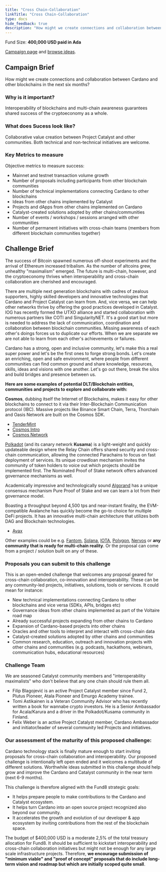 ```yaml
---
title: "Cross Chain-Collaboration"
linkTitle: "Cross Chain-Collaboration"
type: docs
hide_feedback: true
description: "How might we create connections and collaboration between Cardano and other blockchains in the next six months?"
---
```

Fund Size: **400,000 USD paid in Ada**

[Campaign page](https://cardano.ideascale.com/c/idea/381705) and [browse ideas]().

## Campaign Brief
How might we create connections and collaboration between Cardano and other blockchains in the next six months?

### Why is it important?
Interoperability of blockchains and multi-chain awareness guarantees shared success of the cryptoeconomy as a whole.

### What does Sucess look like?
Collaborative value creation between Project Catalyst and other communities. Both technical and non-technical initiatives are welcome.

### Key Metrics to measure
Objective metrics to measure success:

- Mainnet and testnet transaction volume growth
- Number of proposals including participants from other blockchain communities
- Number of technical implementations connecting Cardano to other blockchains
- Ideas from other chains implemented by Catalyst
- Projects and dApps from other chains implemented on Cardano
- Catalyst-created solutions adopted by other chains/communities
- Number of events / workshops / sessions arranged with other communities
- Number of permanent initiatives with cross-chain teams (members from different blockchain communities together)


## Challenge Brief
The success of Bitcoin spawned numerous off-shoot experiments and the arrival of Ethereum increased tribalism. As the number of altcoins grew, unhealthy "maximalism" emerged. The future is multi-chain, however, and the cryptoeconomy thrives when interoperability and cross-chain collaboration are cherished and encouraged.

There are multiple next generation blockchains with cadres of zealous supporters, highly skilled developers and innovative technologies that Cardano and Project Catalyst can learn from. And, vice versa, we can help other networks thrive by offering the good practices developed in Catalyst. IOG has recently formed the UTXO alliance and started collaboration with numerous partners like COTI and SingularityNET. It's a good start but more is needed to address the lack of communication, coordination and collaboration between blockchain communities. Missing awareness of each other's doings forces us to duplicate our efforts. When we are separate we are not able to learn from each other's achievements or failures.

Cardano has a strong, open and inclusive community, let's make this a real super power and let's be the first ones to forge strong bonds. Let's create an enriching, open and safe environment, where people from different communities can find common ground and share knowledge, resources, skills, ideas and visions with one another. Let's go out there, break the silos and build bridges and presence between us.

**Here are some examples of potential DLT/Blockchain entities, communities and projects to explore and collaborate with:**

**Cosmos**, dubbing itself the Internet of Blockchains, makes it easy for other blockchains to connect to it via their Inter-Blockchain Communication protocol (IBC). Massive projects like Binance Smart Chain, Terra, Thorchain and Oasis Network are built on the Cosmos SDK.

- [TenderMint](https://tendermint.com/sdk/)
- [Cosmos Intro](https://v1.cosmos.network/intro)
- [Cosmos Network](https://cosmos.network/ecosystem/apps)

[Polkadot](https://wiki.polkadot.network/docs/learn-video-tutorials) (and its canary network **Kusama**) is a light-weight and quickly updateable design where the Relay Chain offers shared security and cross-chain communication, allowing the connected Parachains to focus on fast deployment of services. Its unique crowdloan mechanism invites the community of token holders to voice out which projects should be implemented first. The Nominated Proof of Stake network offers advanced governance mechanisms as well.


Academically impressive and technologically sound [Algorand](https://www.algorand.com/technology) has a unique consensus mechanism Pure Proof of Stake and we can learn a lot from their governance model. 

Boasting a throughput beyond 4,500 tps and near-instant finality, the EVM-compatible Avalanche has quickly become the go-to choice for multiple DeFi projects. It has an innovative multi-chain architecture that utilizes both DAG and Blockchain technologies.

- [Avax](https://www.avax.network)

Other examples could be e.g. [Fantom](https://fantom.foundation/intro-to-fantom), [Solana](https://solana.com/ecosystem), [IOTA](https://www.iota.org/), [Polygon](https://polygon.technology/get-started), [Nervos](https://www.nervos.org) or **any community that is ready for multi-chain reality**. Or the proposal can come from a project / solution built on any of these. 

### Proposals you can submit to this challenge

This is an open-ended challenge that welcomes any proposal geared for cross-chain collaboration, co-innovation and interoperability. These can be any community-led projects, initiatives, solutions, tools or services. It could mean for instance:

- New technical implementations connecting Cardano to other blockchains and vice versa (SDKs, APIs, bridges etc)
- Governance ideas from other chains implemented as part of the Voltaire road map
- Already successful projects expanding from other chains to Cardano
- Expansion of Cardano-based projects into other chains
- Oracles and other tools to interpret and interact with cross-chain data
- Catalyst-created solutions adopted by other chains and communities
- Common research, education, outreach and innovation projects with other chains and communities (e.g. podcasts, hackathons,   webinars, communication hubs, educational resources)

### Challenge Team

We are seasoned Catalyst community members and "interoperability maximalists" who don't believe that any one chain should rule them all.

- Filip Blagojević is an active Project Catalyst member since Fund 2, Plutus Pioneer, Atala Pioneer and Emurgo Academy trainee.
- Tomi Astikainen is a Veteran Community Advisor who has recently written a book for wannabe crypto investors. He is a Senior Ambassador for Acala/Karura and a driver in the Polkadot/Kusama community in Finland.
- Felix Weber is an active Project Catalyst member, Cardano Ambassador and initiator/leader of several community led Projects and initiatives.

### Our assessment of the maturity of this proposed challenge:

Cardano technology stack is finally mature enough to start inviting proposals for cross-chain collaboration and interoperability. Our proposed challenge is intentionally left open ended and it welcomes a multitude of different solutions. Worthwhile ideas submitted in this challenge should help grow and improve the Cardano and Catalyst community in the near term (next 6-9 months).

This challenge is therefore aligned with the Fund8 strategic goals:
- It helps prepare people to make contributions to the Cardano and Catalyst ecosystem.
- It helps turn Cardano into an open source project recognized also beyond our community.
- It accelerates the growth and evolution of our developer & app ecosystem by inviting contributions from the rest of the blockchain space.

The budget of $400,000 USD is a moderate 2,5% of the total treasury allocation for Fund8. It should be sufficient to kickstart interoperability and cross-chain collaboration initiatives but might not be enough for any large scale infrastructure projects. Therefore, **we encourage submission of "minimum viable" and "proof of concept" proposals that do include long-term vision and roadmap but which are initially scoped quite small**.